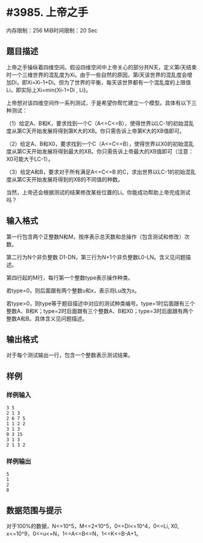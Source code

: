 # #3985. 上帝之手

内存限制：256 MiB时间限制：20 Sec

## 题目描述

上帝之手操纵着四维空间。假设四维空间中上帝关心的部分共N天，定义第i天结束时一个三维世界的混乱度为Xi。由于一些自然的原因，第i天该世界的混乱度会增加Di，即Xi=Xi-1+Di。但为了世界的平衡，每天该世界都有一个混乱度的上限值Li，即实际上Xi=min{Xi-1+Di , Li}。

上帝想对该四维空间作一系列测试，于是希望你帮忙建立一个模型。具体有以下三种测试：

（1）给定A、B和K，要求找到一个C（A<=C<=B），使得世界以LC-1的初始混乱度从第C天开始发展将得到第K大的XB&shy;。你只需告诉上帝第K大的XB值即可。

（2）给定A、B和X0，要求找到一个C（A<=C<=B），使得世界以X0的初始混乱度从第C天开始发展将得到最大的XB。你只需告诉上帝最大的XB值即可（注意：X0可能大于LC-1）。

（3）给定A和B，要求对于所有满足A<=C<=B 的C，求出世界以LC-1的初始混乱度从第C天开始发展将得到的XB的不同值的种数&shy;。

当然，上帝还会根据测试的结果修改某些位置的Li。你能成功帮助上帝完成测试吗？

## 输入格式

第一行包含两个正整数N和M，按序表示总天数和总操作（包含测试和修改）次数。

第二行为N个非负整数 D1-DN，第三行为N+1个非负整数L0-LN。含义见问题描述。

第四行起的M行，每行第一个整数type表示操作种类。

若type=0，则后面跟有两个整数u和x，表示将Lu改为x。

若type>0，则type等于题目描述中对应的测试种类编号。type=1时后面跟有三个整数A、B和K；type=2时后面跟有三个整数A、B和X0；type=3时后面跟有两个整数A和B。具体含义见问题描述。

## 输出格式

对于每个测试输出一行，包含一个整数表示测试结果。

## 样例

### 样例输入

    
    3 5
    2 1 3
    2 6 7 5
    1 1 2 2
    3 1 3
    0 3 15
    3 1 3
    2 1 3 2
    

### 样例输出

    
    5
    1
    2
    8
    
    

## 数据范围与提示

对于100%的数据，N<=10^5，M<=2&times;10^5，0<=Di<=10^4，0<=Li, X0, x<=10^9，0<=u<=N，1<=A<=B<=N，1<=K<=B-A+1。
